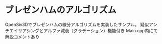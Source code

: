 # ブレゼンハムのアルゴリズム
OpenSiv3Dでブレゼンハムの線分アルゴリズムを実装したサンプル。
疑似アンチエイリアシングとアルファ減衰（グラデーション）機能付き
Main.cpp内にて解説コメントあり